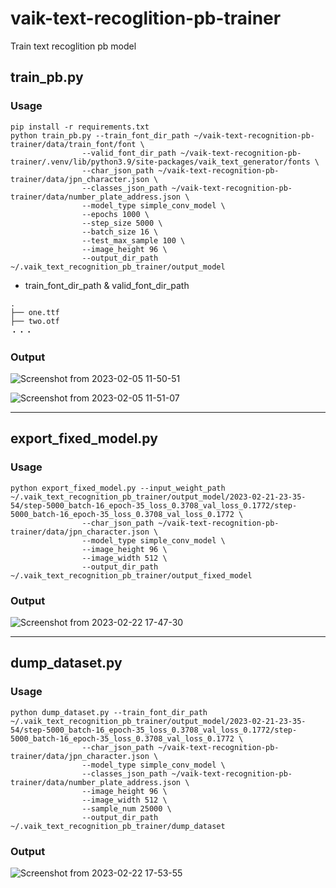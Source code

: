 # vaik-text-recoglition-pb-trainer

Train text recoglition pb model

## train_pb.py

### Usage

```shell
pip install -r requirements.txt
python train_pb.py --train_font_dir_path ~/vaik-text-recognition-pb-trainer/data/train_font/font \
                --valid_font_dir_path ~/vaik-text-recognition-pb-trainer/.venv/lib/python3.9/site-packages/vaik_text_generator/fonts \
                --char_json_path ~/vaik-text-recognition-pb-trainer/data/jpn_character.json \
                --classes_json_path ~/vaik-text-recognition-pb-trainer/data/number_plate_address.json \
                --model_type simple_conv_model \
                --epochs 1000 \
                --step_size 5000 \
                --batch_size 16 \
                --test_max_sample 100 \
                --image_height 96 \
                --output_dir_path ~/.vaik_text_recognition_pb_trainer/output_model
```

- train_font_dir_path & valid_font_dir_path

```shell
.
├── one.ttf
├── two.otf
・・・

```

### Output

![Screenshot from 2023-02-05 11-50-51](https://user-images.githubusercontent.com/116471878/216799078-9b26deb4-2b73-4ffb-b957-a4bd6b91e983.png)

![Screenshot from 2023-02-05 11-51-07](https://user-images.githubusercontent.com/116471878/216799082-20c838d7-e221-4172-b6cb-12676a3801e9.png)

-----

## export_fixed_model.py

### Usage

```shell
python export_fixed_model.py --input_weight_path ~/.vaik_text_recognition_pb_trainer/output_model/2023-02-21-23-35-54/step-5000_batch-16_epoch-35_loss_0.3708_val_loss_0.1772/step-5000_batch-16_epoch-35_loss_0.3708_val_loss_0.1772 \
                --char_json_path ~/vaik-text-recognition-pb-trainer/data/jpn_character.json \
                --model_type simple_conv_model \
                --image_height 96 \
                --image_width 512 \
                --output_dir_path ~/.vaik_text_recognition_pb_trainer/output_fixed_model
```

### Output

![Screenshot from 2023-02-22 17-47-30](https://user-images.githubusercontent.com/116471878/220569300-4ad933da-5793-4e86-9253-cbfacafea3c4.png)

-----

## dump_dataset.py

### Usage

```shell
python dump_dataset.py --train_font_dir_path ~/.vaik_text_recognition_pb_trainer/output_model/2023-02-21-23-35-54/step-5000_batch-16_epoch-35_loss_0.3708_val_loss_0.1772/step-5000_batch-16_epoch-35_loss_0.3708_val_loss_0.1772 \
                --char_json_path ~/vaik-text-recognition-pb-trainer/data/jpn_character.json \
                --model_type simple_conv_model \
                --classes_json_path ~/vaik-text-recognition-pb-trainer/data/number_plate_address.json \
                --image_height 96 \
                --image_width 512 \
                --sample_num 25000 \
                --output_dir_path ~/.vaik_text_recognition_pb_trainer/dump_dataset
```

### Output

![Screenshot from 2023-02-22 17-53-55](https://user-images.githubusercontent.com/116471878/220570348-36ea8bf5-013c-4fa3-bf02-c39f3b06a9fa.png)
